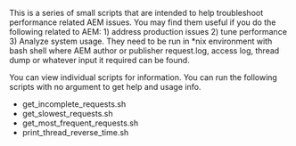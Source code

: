 This is a series of small scripts that are intended to help troubleshoot performance related AEM issues. You may find them useful if you do the following related to AEM: 1) address production issues 2) tune performance 3) Analyze system usage. They need to be run in *nix environment with bash shell where AEM author or publisher request.log, access log, thread dump or whatever input it required can be found.

You can view individual scripts for information. You can run the following scripts with no argument to get help and usage info.
- get_incomplete_requests.sh
- get_slowest_requests.sh
- get_most_frequent_requests.sh
- print_thread_reverse_time.sh 
